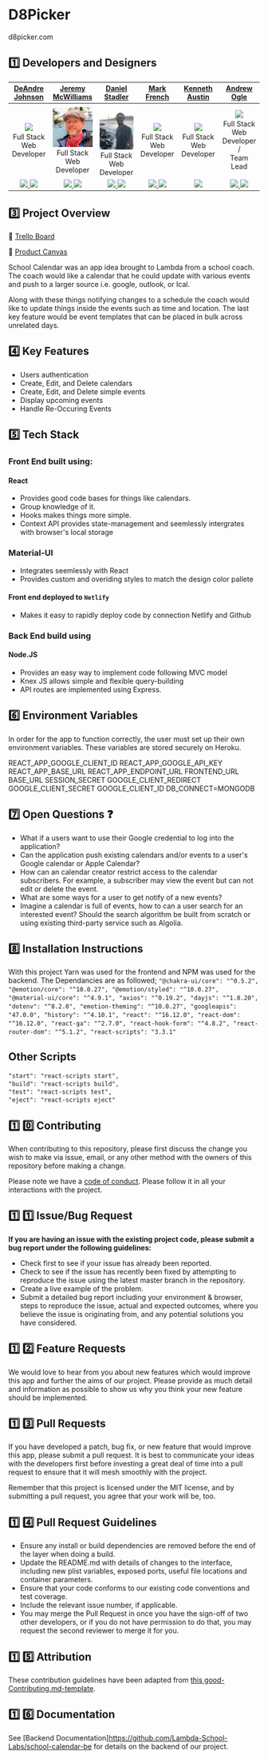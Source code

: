 # D8Picker
d8picker.com


## :one:  Developers and Designers

|  [DeAndre Johnson](https://github.com/drejohnson)  |  [Jeremy McWilliams](https://github.com/J2Macwilliams)  |  [Daniel Stadler](https://github.com/dstadz)  |  [Mark French](https://github.com/juarezfrench) | [Kenneth Austin](https://github.com/Kennethaustin)  |  [Andrew Ogle](https://github.com/andrewogle)  |
| :-------: | :---------: | :-------: | :--------: | :---------: | :---------: |
|    [<img src="./src/img/DeAndre.png" width = "200" />](https://github.com/drejohnson)        </br>Full Stack Web Developer            |    [<img src="./src/img/Jeremy.jpg" width = "200" />](https://github.com/J2Macwilliams)    </br>Full Stack Web Developer               |    [<img src="./src/img/Daniel.jpg" width = "200" />](https://github.com/dstadz)   </br>Full Stack Web Developer                   |    [<img src="./src/img/Mark.jpg" width = "200" />](https://github.com/juarezfrench)   </br>Full Stack Web Developer        |    [<img src="./src/img/Kenneth.jpg" width = "200" />](https://github.com/Kennethaustin)    </br>Full Stack Web Developer     |         [<img src="./src/img/Andrew.jpg" width = "200" />](https://github.com/andrewogle)    </br>Full Stack Web Developer /</br> Team Lead                                    |
| [<img src="https://github.com/favicon.ico" width="15"> ](https://github.com/drejohnson)   [ <img src="https://static.licdn.com/sc/h/al2o9zrvru7aqj8e1x2rzsrca" width="15"> ](https://www.linkedin.com/in/deandrejohnson/) | [<img src="https://github.com/favicon.ico" width="15"> ](https://github.com/J2Macwilliams) [ <img src="https://static.licdn.com/sc/h/al2o9zrvru7aqj8e1x2rzsrca" width="15"> ](https://www.linkedin.com/in/jeremy-mcwilliams/) | [<img src="https://github.com/favicon.ico" width="15"> ](https://github.com/dstadz)  [ <img src="https://static.licdn.com/sc/h/al2o9zrvru7aqj8e1x2rzsrca" width="15"> ](https://www.linkedin.com/in/danstad/) | [<img src="https://github.com/favicon.ico" width="15"> ](https://github.com/juarezfrench)  [ <img src="https://static.licdn.com/sc/h/al2o9zrvru7aqj8e1x2rzsrca" width="15"> ](https://www.linkedin.com/in/mark-french-webdev/) | [<img src="https://github.com/favicon.ico" width="15"> ](https://github.com/KennethAustin)   |  [<img src="https://github.com/favicon.ico" width="15"> ](https://github.com/andrewogle)   [ <img src="https://static.licdn.com/sc/h/al2o9zrvru7aqj8e1x2rzsrca" width="15"> ](https://www.linkedin.com/in/andrew-ogle/) | /) | |

<!-- ~ DeAndre Johnson ~
![DeAndre](./src/img/DeAndre.png)
Github Handle: https://github.com/drejohnson

~ Jeremy McWilliams ~
![Jeremy](./src/img/Jeremy.jpg)
Github handle: https://github.com/J2Macwilliams

~ Daniel Stadler ~
![Daniel](./src/img/Daniel.jpg)
Github handle: https://github.com/dstadz

~ Mark French ~
![Mark](./src/img/Mark.jpg)
Github handle: https://github.com/juarezfrench

~ Kenneth Austin ~
![Kenneth](./src/img/Kenneth.jpg)
Github handle: https://github.com/Kennethaustin

~ Andrew Ogle ~
![Andrew](./src/img/Andrew.jpg)
Github handle: https://github.com/andrewogle -->
## :three: Project Overview

:memo: [Trello Board](https://https://trello.com/b/DsQe2Rf5/school-calendar-main)

:memo: [Product Canvas](https://www.notion.so/School-Calendar-4f6d59c69ed5456c9b78174ac6292e00)

School Calendar was an app idea brought to Lambda from a school coach. The coach would like a calendar that he could update with various events and push to a larger source i.e. google, outlook, or Ical.

Along with these things notifying changes to a schedule the coach would like to update things inside the events such as time and location. The last key feature would be event templates that can be placed in bulk across unrelated days.


## 4️⃣ Key Features

-    Users authentication
-    Create, Edit, and Delete calendars
-    Create, Edit, and Delete simple events
-    Display upcoming events
-    Handle Re-Occuring Events


## :five: Tech Stack

### Front End built using:

#### React

-    Provides good code bases for things like calendars.
-    Group knowledge of it.
-    Hooks makes things more simple.
-    Context API provides state-management and seemlessly intergrates with browser's local storage

### Material-UI

-   Integrates seemlessly with React
-   Provides custom and overiding styles to match the design color pallete

#### Front end deployed to `Netlify`

-   Makes it easy to rapidly deploy code by connection Netlify and Github

### Back End build using

#### Node.JS

-   Provides an easy way to implement code following MVC model
-   Knex JS allows simple and flexible query-building
-   API routes are implemented using Express.
  

## :six: Environment Variables

In order for the app to function correctly, the user must set up their own environment variables. These variables are stored securely on Heroku.

REACT_APP_GOOGLE_CLIENT_ID
REACT_APP_GOOGLE_API_KEY
REACT_APP_BASE_URL
REACT_APP_ENDPOINT_URL
FRONTEND_URL
BASE_URL
SESSION_SECRET 
GOOGLE_CLIENT_REDIRECT
GOOGLE_CLIENT_SECRET
GOOGLE_CLIENT_ID
DB_CONNECT=MONGODB

## :seven: Open Questions ❓

-   What if a users want to use their Google credential to log into the application?
-   Can the application push existing calendars and/or events to a user's Google calendar or Apple Calendar?
-   How can an calendar creator restrict access to the calendar subscribers.  For example, a subscriber may view the event but can not edit or delete the event.
-   What are some ways for a user to get notify of a new events?
-   Imagine a calendar is full of events, how to can a user search for an interested event? Should the search algorithm be built from scratch or using existing third-party service such as Algolia.


## :eight: Installation Instructions

With this project Yarn was used for the frontend and NPM was used for the backend. The Dependancies are as followed; ```"@chakra-ui/core": "^0.5.2",
  "@emotion/core": "^10.0.27", "@emotion/styled": "^10.0.27", "@material-ui/core": "^4.9.1", "axios": "^0.19.2", "dayjs": "^1.8.20", "dotenv": "^8.2.0", "emotion-theming": "^10.0.27", "googleapis": "47.0.0", "history": "^4.10.1", "react": "^16.12.0", "react-dom": "^16.12.0", "react-ga": "^2.7.0", "react-hook-form": "^4.8.2", "react-router-dom": "^5.1.2", "react-scripts": "3.3.1"```

## Other Scripts

    "start": "react-scripts start",
    "build": "react-scripts build",
    "test": "react-scripts test",
    "eject": "react-scripts eject"


## :one: :zero: Contributing

When contributing to this repository, please first discuss the change you wish to make via issue, email, or any other method with the owners of this repository before making a change.

Please note we have a [code of conduct](./CODE_OF_CONDUCT.md). Please follow it in all your interactions with the project.

## :one: :one: Issue/Bug Request
   
 **If you are having an issue with the existing project code, please submit a bug report under the following guidelines:**
 - Check first to see if your issue has already been reported.
 - Check to see if the issue has recently been fixed by attempting to reproduce the issue using the latest master branch in the repository.
 - Create a live example of the problem.
 - Submit a detailed bug report including your environment & browser, steps to reproduce the issue, actual and expected outcomes,  where you believe the issue is originating from, and any potential solutions you have considered.

## :one: :two: Feature Requests

We would love to hear from you about new features which would improve this app and further the aims of our project. Please provide as much detail and information as possible to show us why you think your new feature should be implemented.

## :one: :three: Pull Requests

If you have developed a patch, bug fix, or new feature that would improve this app, please submit a pull request. It is best to communicate your ideas with the developers first before investing a great deal of time into a pull request to ensure that it will mesh smoothly with the project.

Remember that this project is licensed under the MIT license, and by submitting a pull request, you agree that your work will be, too.

## :one: :four: Pull Request Guidelines

- Ensure any install or build dependencies are removed before the end of the layer when doing a build.
- Update the README.md with details of changes to the interface, including new plist variables, exposed ports, useful file locations and container parameters.
- Ensure that your code conforms to our existing code conventions and test coverage.
- Include the relevant issue number, if applicable.
- You may merge the Pull Request in once you have the sign-off of two other developers, or if you do not have permission to do that, you may request the second reviewer to merge it for you.

## :one: :five: Attribution

These contribution guidelines have been adapted from [this good-Contributing.md-template](https://gist.github.com/PurpleBooth/b24679402957c63ec426).

## :one: :six: Documentation

See [Backend Documentation]https://github.com/Lambda-School-Labs/school-calendar-be for details on the backend of our project.
